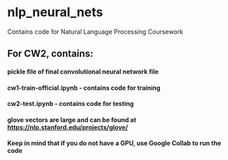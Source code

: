 # nlp_neural_nets
Contains code for Natural Language Processing Coursework

## For CW2, contains:
   #### pickle file of final convolutional neural network file 
   #### cw1-train-official.ipynb - contains code for training
   #### cw2-test.ipynb - contains code for testing
   #### glove vectors are large and can be found at https://nlp.stanford.edu/projects/glove/
   #### Keep in mind that if you do not have a GPU, use Google Collab to run the code
  
  
